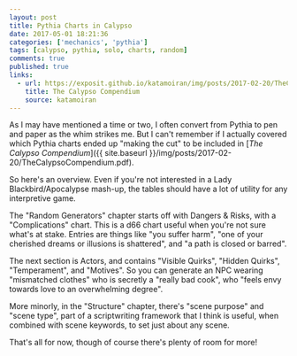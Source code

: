 ```yaml
---
layout: post
title: Pythia Charts in Calypso
date: 2017-05-01 18:21:36
categories: ['mechanics', 'pythia']
tags: [calypso, pythia, solo, charts, random]
comments: true
published: true
links:
  - url: https://exposit.github.io/katamoiran/img/posts/2017-02-20/TheCalypsoCompendium.pdf
    title: The Calypso Compendium
    source: katamoiran
---
```


As I may have mentioned a time or two, I often convert from Pythia to pen and paper as the whim strikes me. But I can't remember if I actually covered which Pythia charts ended up "making the cut" to be included in [*The Calypso Compendium*]({{ site.baseurl }}/img/posts/2017-02-20/TheCalypsoCompendium.pdf).

So here's an overview. Even if you're not interested in a Lady Blackbird/Apocalypse mash-up, the tables should have a lot of utility for any interpretive game.

<!--more-->

The "Random Generators" chapter starts off with Dangers & Risks, with a "Complications" chart. This is a d66 chart useful when you're not sure what's at stake. Entries are things like "you suffer harm", "one of your cherished dreams or illusions is shattered", and "a path is closed or barred".

The next section is Actors, and contains "Visible Quirks", "Hidden Quirks", "Temperament", and "Motives". So you can generate an NPC wearing "mismatched clothes" who is secretly a "really bad cook", who "feels envy towards love to an overwhelming degree".

More minorly, in the "Structure" chapter, there's "scene purpose" and "scene type", part of a scriptwriting framework that I think is useful, when combined with scene keywords, to set just about any scene.

That's all for now, though of course there's plenty of room for more!
